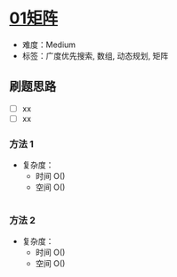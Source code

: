 # [01矩阵](https://leetcode-cn.com/problems/01-matrix/)

- 难度：Medium
- 标签：广度优先搜索, 数组, 动态规划, 矩阵

## 刷题思路

- [ ] xx
- [ ] xx

### 方法 1

- 复杂度：
    - 时间 O()
    - 空间 O()

``` js

```

### 方法 2

- 复杂度：
    - 时间 O()
    - 空间 O()

``` js

```
